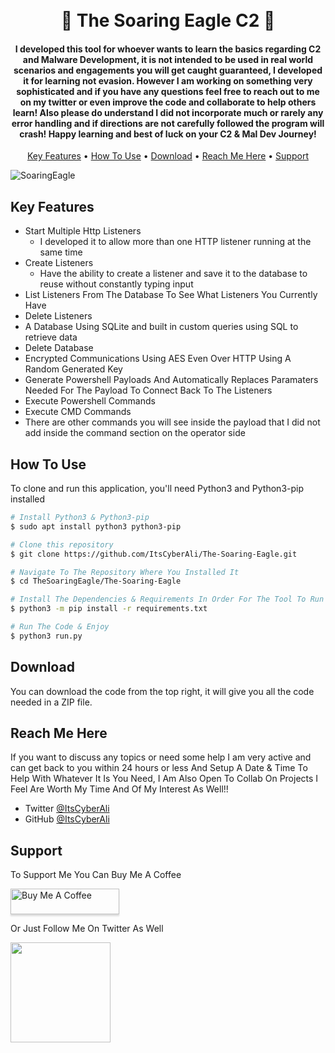 <h1 align="center">
  <br>
  🦅 The Soaring Eagle C2 🦅
  <br>
</h1>

<h4 align="center">I developed this tool for whoever wants to learn the basics regarding C2 and Malware Development, it is not intended to be used in real world scenarios and engagements you will get caught guaranteed, 
I developed it for learning not evasion. However I am working on something very sophisticated and if you have any questions feel free to reach out to me on my twitter or even improve the code and 
collaborate to help others learn! Also please do understand I did not incorporate much or rarely any error handling and if directions are not carefully followed the program will crash! Happy learning and best of luck on your C2 & Mal Dev Journey!
</h4>

<p align="center">
  <a href="#key-features">Key Features</a> •
  <a href="#how-to-use">How To Use</a> •
  <a href="#download">Download</a> •
  <a href="#reach-me-here">Reach Me Here</a> •
  <a href="#support">Support</a>
</p>

![SoaringEagle](https://user-images.githubusercontent.com/111126641/195888314-a56ccdda-cfa4-406c-a656-1d73a7ad7c76.png)

## Key Features

* Start Multiple Http Listeners
  - I developed it to allow more than one HTTP listener running at the same time
* Create Listeners
  - Have the ability to create a listener and save it to the database to reuse without constantly typing input
* List Listeners From The Database To See What Listeners You Currently Have
* Delete Listeners
* A Database Using SQLite and built in custom queries using SQL to retrieve data
* Delete Database
* Encrypted Communications Using AES Even Over HTTP Using A Random Generated Key
* Generate Powershell Payloads And Automatically Replaces Paramaters Needed For The Payload To Connect Back To The Listeners
* Execute Powershell Commands
* Execute CMD Commands
* There are other commands you will see inside the payload that I did not add inside the command section on the operator side

## How To Use

To clone and run this application, you'll need Python3 and Python3-pip installed

```bash
# Install Python3 & Python3-pip
$ sudo apt install python3 python3-pip

# Clone this repository
$ git clone https://github.com/ItsCyberAli/The-Soaring-Eagle.git

# Navigate To The Repository Where You Installed It
$ cd TheSoaringEagle/The-Soaring-Eagle

# Install The Dependencies & Requirements In Order For The Tool To Run
$ python3 -m pip install -r requirements.txt

# Run The Code & Enjoy
$ python3 run.py
```


## Download

You can download the code from the top right, it will give you all the code needed in a ZIP file.

## Reach Me Here

If you want to discuss any topics or need some help I am very active and can get back to you within 24 hours or less 
And Setup A Date & Time To Help With Whatever It Is You Need, I Am Also Open To Collab On Projects I Feel Are Worth My Time
And Of My Interest As Well!!
* Twitter [@ItsCyberAli](https://twitter.com/ItsCyberAli)
* GitHub [@ItsCyberAli](https://github.com/ItsCyberAli)

## Support

<p>To Support Me You Can Buy Me A Coffee</p> 

<a href="https://www.buymeacoffee.com/ItsCyberAli" target="_blank"><img src="https://www.buymeacoffee.com/assets/img/custom_images/purple_img.png" alt="Buy Me A Coffee" style="height: 41px !important;width: 174px !important;box-shadow: 0px 3px 2px 0px rgba(190, 190, 190, 0.5) !important;-webkit-box-shadow: 0px 3px 2px 0px rgba(190, 190, 190, 0.5) !important;" ></a>

<p>Or Just Follow Me On Twitter As Well</p> 

<a href="https://twitter.com/ItsCyberAli">
	<img src="https://imgs.search.brave.com/f4D618R1h5bFKTM3AxujnMLyA5IZhP8iWVpc2VnHU68/rs:fit:1200:628:1/g:ce/aHR0cHM6Ly93d3cu/MTJjYXJhY3Rlcmlz/dGljYXMuY29tL3dw/LWNvbnRlbnQvdXBs/b2Fkcy8yMDE3LzEy/L2NhcmFjdGVyJUMz/JUFEc3RpY2FzLWRl/LXR3aXR0ZXIuanBn" width="160">
</a>
